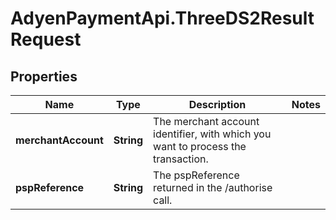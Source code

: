 # AdyenPaymentApi.ThreeDS2ResultRequest

## Properties

Name | Type | Description | Notes
------------ | ------------- | ------------- | -------------
**merchantAccount** | **String** | The merchant account identifier, with which you want to process the transaction. | 
**pspReference** | **String** | The pspReference returned in the /authorise call. | 


